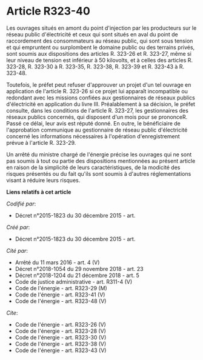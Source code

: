 # Article R323-40

Les ouvrages situés en amont du point d'injection par les producteurs sur le réseau public d'électricité et ceux qui sont
situés en aval du point de raccordement des consommateurs au réseau public, qui sont sous tension et qui empruntent ou
surplombent le domaine public ou des terrains privés, sont soumis aux dispositions des articles R. 323-26 et R. 323-27, même
si leur niveau de tension est inférieur à 50 kilovolts, et à celles des articles R. 323-28, R. 323-30 à R. 323-35, R. 323-38,
R. 323-39 et R. 323-43 à R. 323-48.

Toutefois, le préfet peut refuser d'approuver un projet d'un tel ouvrage en application de l'article R. 323-26 si ce projet
lui apparaît incompatible ou redondant avec les missions confiées aux gestionnaires de réseaux publics d'électricité en
application du livre III. Préalablement à sa décision, le préfet consulte, dans les conditions de l'article R. 323-27, les
gestionnaires des réseaux publics concernés, qui disposent d'un mois pour se prononceR. Passé ce délai, leur avis est réputé
donné. En outre, le bénéficiaire de l'approbation communique au gestionnaire de réseau public d'électricité concerné les
informations nécessaires à l'opération d'enregistrement prévue à l'article R. 323-29. 

Un arrêté du ministre chargé de l'énergie précise les ouvrages qui ne sont pas soumis à tout ou partie des dispositions
mentionnées au présent article en raison de la simplicité de leurs caractéristiques, de la modicité des risques présentés ou
du fait qu'ils sont soumis à d'autres réglementations visant à réduire leurs risques.

**Liens relatifs à cet article**

_Codifié par_:

  - Décret n°2015-1823 du 30 décembre 2015 - art.

_Créé par_:

  - Décret n°2015-1823 du 30 décembre 2015 - art.

_Cité par_:

  - Arrêté du 11 mars 2016 - art. 4 (V)
  - Décret n°2018-1054 du 29 novembre 2018 - art. 23
  - Décret n°2018-1204 du 21 décembre 2018 - art. 5
  - Code de justice administrative - art. R311-4 (V)
  - Code de l'énergie - art. R323-29 (M)
  - Code de l'énergie - art. R323-41 (V)
  - Code de l'énergie - art. R323-48 (V)

_Cite_:

  - Code de l'énergie - art. R323-26 (V)
  - Code de l'énergie - art. R323-28 (V)
  - Code de l'énergie - art. R323-30 (V)
  - Code de l'énergie - art. R323-38 (V)
  - Code de l'énergie - art. R323-43 (V)
